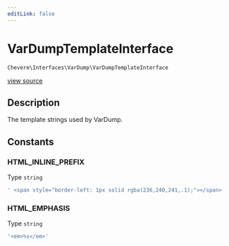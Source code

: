 ```yaml
---
editLink: false
---
```


# VarDumpTemplateInterface

`Chevere\Interfaces\VarDump\VarDumpTemplateInterface`

[view source](https://github.com/chevere/chevere/blob/master/VarDump/VarDumpTemplateInterface.php)

## Description

The template strings used by VarDump.

## Constants

### HTML_INLINE_PREFIX

Type `string`

```php
' <span style="border-left: 1px solid rgba(236,240,241,.1);"></span>  '
```

### HTML_EMPHASIS

Type `string`

```php
'<em>%s</em>'
```
